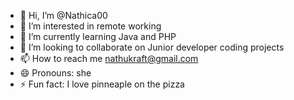 - 👋 Hi, I’m @Nathica00
- 👀 I’m interested in remote working
- 🌱 I’m currently learning Java and PHP
- 💞️ I’m looking to collaborate on Junior developer coding projects
- 📫 How to reach me nathukraft@gmail.com
- 😄 Pronouns: she
- ⚡ Fun fact: I love pinneaple on the pizza

<!---
Nathica00/Nathica00 is a ✨ special ✨ repository because its `README.md` (this file) appears on your GitHub profile.
You can click the Preview link to take a look at your changes.
--->
